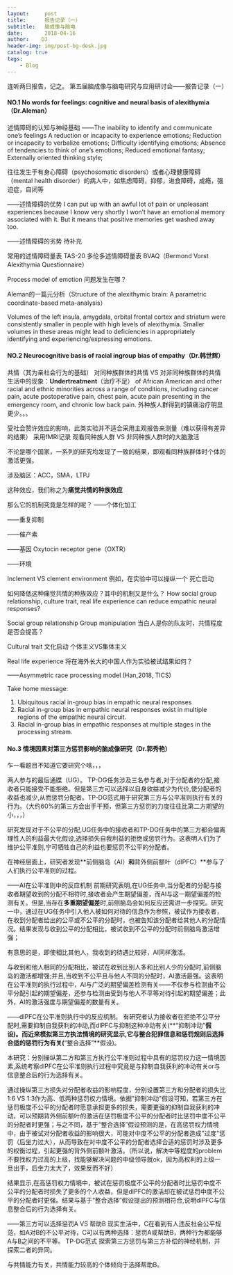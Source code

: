 ```yaml
---
layout:     post
title:      报告记录（一）
subtitle:   脑成像与脑电
date:       2018-04-16
author:    DJ
header-img: img/post-bg-desk.jpg
catalog: true
tags:
    - Blog
---
```


连听两日报告，记之。
第五届脑成像与脑电研究与应用研讨会——报告记录（一）

#### NO.1 No words for feelings: cognitive and neural basis of alexithymia（Dr.Aleman）
述情障碍的认知与神经基础
——The inability to identify and communicate one’s feelings
A reduction or incapacity to experience emotions;
Reduction or incapacity to verbalize emotions;
Difficulty identifying emotions;
Absence of tendencies to think of one’s emotions;
Reduced emotional fantasy;
Externally oriented thinking style;

往往发生于有身心障碍（psychosomatic disorders）或者心理健康障碍（mental health disorder）的病人中，如焦虑障碍，抑郁，进食障碍，成瘾，强迫症，自闭等

——述情障碍的优势
I can put up with an awful lot of pain or unpleasant experiences because I know very shortly I won’t have an emotional memory associated with it. But it means that positive memories get washed away too.

——述情障碍的劣势
待补充


常用的述情障碍量表
TAS-20 多伦多述情障碍量表
BVAQ（Bermond Vorst Alexithymia Questionnaire）

Process model of emotion
问题发生在哪？

Aleman的一篇元分析（Structure of the alexithymic brain: A parametric coordinate-based meta-analysis）

Volumes of the left insula, amygdala, orbital frontal cortex and striatum were consistently smaller in people with high levels of alexithymia. Smaller volumes in these areas might lead to deficiencies in appropriately identifying and experiencing/expressing emotions.

#### NO.2 Neurocognitive basis of racial ingroup bias of empathy（Dr.韩世辉）
共情（其为亲社会行为的基础）
对同种族群体的共情 VS 对非同种族群体的共情
生活中的现象：**Undertreatment**（治疗不足） of African American and other racial and ethnic minorities across a range of conditions, including cancer pain, acute postoperative pain, chest pain, acute pain presenting in the emergency room, and chronic low back pain. 外种族人群得到的镇痛治疗明显更少。。。

受社会赞许效应的影响，此类实验并不适合采用主观报告来测量（难以获得有差异的结果）
采用fMRI记录 观看同种族人群 VS 非同种族人群时的大脑激活

不论是哪个国家，一系列的研究均发现了一致的结果，即观看同种族群体时个体的激活更强。

涉及脑区：ACC，SMA，LTPJ

这种效应，我们称之为**痛觉共情的种族效应**

那么它的机制究竟是怎样的呢？
——个体化加工

——重复抑制

——催产素

——基因
Oxytocin receptor gene（OXTR）

——环境


Inclement VS clement environment
例如，在实验中可以操纵一个 死亡启动


如何降低这种痛觉共情的种族效应？其中的机制又是什么？
How social group relationship, culture trait, real life experience can reduce empathic neural responses?

Social group relationship
Group manipulation
当白人是你的队友时，共情程度是否会提高？

Cultural trait
文化启动
个体主义VS集体主义

Real life experience
将在海外长大的中国人作为实验被试结果如何？

——Asymmetric race processing model (Han,2018, TICS)

Take home message:
1.	Ubiquitous racial in-group bias in empathic neural responses
2.	Racial in-group bias in empathic neural responses exist in multiple regions of the empathic neural circuit.
3.	Racial in-group bias in empathic responses at multiple stages in the processing stream.


#### No.3 情境因素对第三方惩罚影响的脑成像研究（Dr.郭秀艳）

乍一看题目不知道它要研究个啥，，，

两人参与的最后通牒（UG）。
TP-DG任务涉及三名参与者,对于分配者的分配,接收者只能接受不能拒绝。但是第三方可以选择以自身收益减少为代价,使分配者的收益也减少,从而惩罚分配者。TP-DG范式用于研究第三方与公平准则执行有关的行为。（大约60%的第三方会出手干预，但第三方惩罚的力度往往比第二方期望的小，，，）


研究发现对于不公平的分配,UG任务中的接收者和TP-DG任务中的第三方都会偏离理性人的利益最大化假设,选择损失自我利益的拒绝或惩罚行为。这表明人们为了维护公平准则,宁可牺牲自己的利益也要惩罚不公平的分配者。

在神经层面上，研究者发现**前侧脑岛（AI）**和**背外侧前额叶（dlPFC）**参与了人们执行公平准则的过程。

——AI在公平准则中的反应机制
前期研究表明,在UG任务中,当分配者的分配与接收者期望收到的分配不相符时,接收者会产生期望偏差，而AI与这一期望偏差的检测有关。但是,当存在**多重期望偏差**时,前侧脑岛会如何反应还需进一步探究。研究一中，通过在UG任务中引入他人被如何对待的信息作为参照，被试作为接收者，在收到分配者给出的公平或不公平的分配时，也被告知该分配者给其他人的分配情况。结果发现与收到公平的分配相比，被试收到不公平的分配时前侧脑岛激活增强；

有意思的是，即使相比其他人，我收到的待遇比较好，AI同样激活。

与收到和他人相同的分配相比，被试在收到比别人多和比别人少的分配时,前侧脑岛的激活都增强;并且,当收到不公平且与他人不同的分配时，AI激活最强。这表明在公平准则的执行过程中，AI与广泛的期望偏差检测有关——不仅参与检测由不公平分配引起的期望偏差，还参与检测由受到与他人不平等对待引起的期望偏差；此外，AI的激活强度与期望偏差的数量有关。

——dlPFC在公平准则执行中的反应机制。
有研究者认为接收者在拒绝不公平分配时,需要抑制自我获利的冲动,而dlPFC与抑制这种冲动有关(**“抑制冲动”**假设)。而近来模拟第三方执法情境的研究显示,它与整合犯罪信息和惩罚规则后选择合适的惩罚行为有关(**“整合选择”**假设)。

本研究：分别操纵第二方和第三方执行公平准则过程中具有的惩罚权力这一情境因素,系统考察dlPFC在公平准则执行过程中究竟是与抑制自我获利的冲动有关or与信息整合后的行为选择有关。

通过操纵第三方损失对分配者收益的影响程度，分别设置第三方和分配者的损失比1:6 VS 1:3作为高、低两种惩罚权力情境。依据"抑制冲动"假设可知，若第三方在惩罚极度不公平的分配者时愿意承担更多的损失，需要更强的抑制自我获利的冲动，可以预期背外侧前额叶的激活在惩罚极度不公平的分配者时比惩罚中度不公平的分配者时更强；与之不同，基于“整合选择”假设预测的是，在高惩罚权力情境中，由于被试对分配者收益的影响很大，可能对中度不公平的分配者造成"过度"惩罚（后坐力过大），从而导致在对中度不公平的分配者选择合适的惩罚时涉及更多的权衡过程，引起更强的背外侧前额叶激活。（所以说，解决中等程度的problem不要找权力过高的上级，找能够解决问题的中级领导就ok，因为高权利的上级一旦出手，后坐力太大了，效果反而不好）

结果显示,在高惩罚权力情境中，被试在惩罚极度不公平的分配者时比惩罚中度不公平的分配者时损失了更多的个人收益，但是dlPFC的激活却在被试惩罚中度不公平的分配者时更强。结果与基于“整合选择”假设提出的预测相符合,说明dlPFC与信息整合后的行为选择有关。

——第三方可以选择惩罚A VS 帮助B
现实生活中，C在看到有人违反社会公平规范，如A对B的不公平对待，C可以有两种选择：惩罚A或帮助B，两种行为都能够A与B之间的不平等。
TP-DG范式 探索第三方惩罚与第三方补偿的神经机制，并探索二者的异同。

与共情能力有关，共情能力较高的个体倾向于选择帮助B。
